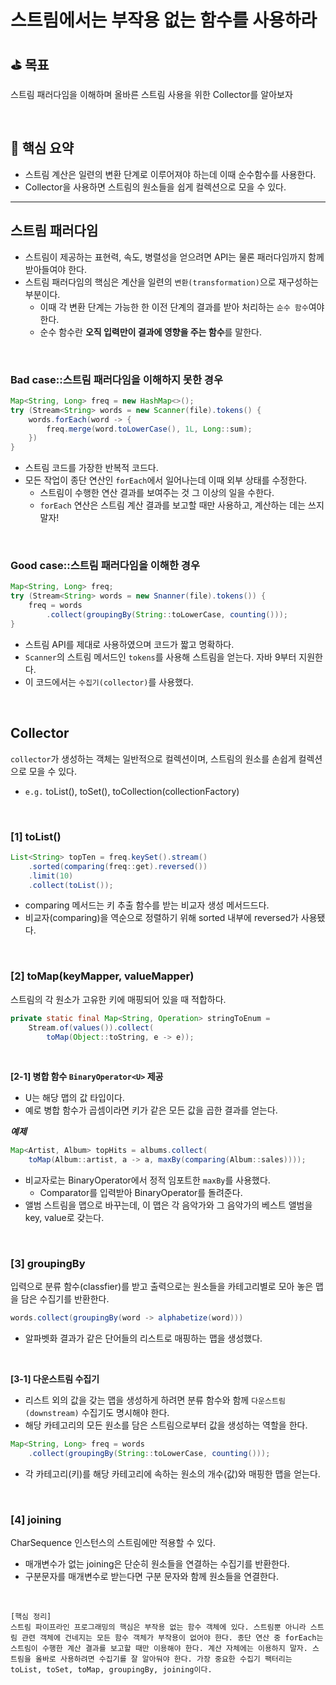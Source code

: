 # 스트림에서는 부작용 없는 함수를 사용하라

## ⛳️ 목표

스트림 패러다임을 이해하며 올바른 스트림 사용을 위한 Collector를 알아보자

<br>

## 📄 핵심 요약

- 스트림 계산은 일련의 변환 단계로 이루어져야 하는데 이때 순수함수를 사용한다.
- Collector을 사용하면 스트림의 원소들을 쉽게 컬렉션으로 모을 수 있다.

---

## 스트림 패러다임

- 스트림이 제공하는 표현력, 속도, 병렬성을 얻으려면 API는 물론 패러다임까지 함께 받아들여야 한다.
- 스트림 패러다임의 핵심은 계산을 일련의 `변환(transformation)`으로 재구성하는 부분이다.
    - 이때 각 변환 단계는 가능한 한 이전 단계의 결과를 받아 처리하는 `순수 함수`여야 한다.
    - 순수 함수란 **오직 입력만이 결과에 영향을 주는 함수**를 말한다.

<br>

### Bad case::스트림 패러다임을 이해하지 못한 경우

```java
Map<String, Long> freq = new HashMap<>();
try (Stream<String> words = new Scanner(file).tokens() {
	words.forEach(word -> {
		freq.merge(word.toLowerCase(), 1L, Long::sum);
	})
}
```

- 스트림 코드를 가장한 반복적 코드다.
- 모든 작업이 종단 연산인 `forEach`에서 일어나는데 이때 외부 상태를 수정한다.
    - 스트림이 수행한 연산 결과를 보여주는 것 그 이상의 일을 수한다.
    - `forEach` 연산은 스트림 계산 결과를 보고할 때만 사용하고, 계산하는 데는 쓰지 말자!

<br>

### Good case::스트림 패러다임을 이해한 경우

```java
Map<String, Long> freq;
try (Stream<String> words = new Snanner(file).tokens()) {
	freq = words
		.collect(groupingBy(String::toLowerCase, counting()));
}
```

- 스트림 API를 제대로 사용하였으며 코드가 짧고 명확하다.
- `Scanner`의 스트림 메서드인 `tokens`를 사용해 스트림을 얻는다. 자바 9부터 지원한다.
- 이 코드에서는 `수집기(collector)`를 사용했다.

<br>

## Collector

`collector`가 생성하는 객체는 일반적으로 컬렉션이며, 스트림의 원소를 손쉽게 컬렉션으로 모을 수 있다.

- `e.g.` toList(), toSet(), toCollection(collectionFactory)

<br>

### [1] toList()

```java
List<String> topTen = freq.keySet().stream()
	.sorted(comparing(freq::get).reversed())
	.limit(10)
	.collect(toList());
```

- comparing 메서드는 키 추출 함수를 받는 비교자 생성 메서드드다.
- 비교자(comparing)을 역순으로 정렬하기 위해 sorted 내부에 reversed가 사용됐다.

<br>

### [2] toMap(keyMapper, valueMapper)

스트림의 각 원소가 고유한 키에 매핑되어 있을 때 적합하다.

```java
private static final Map<String, Operation> stringToEnum =
	Stream.of(values()).collect(
		toMap(Object::toString, e -> e));
```

<br>

**[2-1] 병합 함수 `BinaryOperator<U>` 제공**

- U는 해당 맵의 값 타입이다.
- 예로 병합 함수가 곱셈이라면 키가 같은 모든  값을 곱한 결과를 얻는다.

***예제***

```java
Map<Artist, Album> topHits = albums.collect(
	toMap(Album::artist, a -> a, maxBy(comparing(Album::sales))));
```

- 비교자로는 BinaryOperator에서 정적 임포트한 `maxBy`를 사용했다.
    - Comparator<T>를 입력받아 BinaryOperator<T>를 돌려준다.
- 앨범 스트림을 맵으로 바꾸는데, 이 맵은 각 음악가와 그 음악가의 베스트 앨범을 key, value로 갖는다.

<br>

### **[3] groupingBy**

입력으로 분류 함수(classfier)를 받고 출력으로는 원소들을 카테고리별로 모아 놓은 맵을 담은 수집기를 반환한다.

```java
words.collect(groupingBy(word -> alphabetize(word)))
```

- 알파벳화 결과가 같은 단어들의 리스트로 매핑하는 맵을 생성했다.

<br>

**[3-1] 다운스트림 수집기**

- 리스트 외의 값을 갖는 맵을 생성하게 하려면 분류 함수와 함께 `다운스트림(downstream)` 수집기도 명시해야 한다.
- 해당 카테고리의 모든 원소를 담은 스트림으로부터 값을 생성하는 역할을 한다.

```java
Map<String, Long> freq = words
	.collect(groupingBy(String::toLowerCase, counting()));
```

- 각 카테고리(키)를 해당 카테고리에 속하는 원소의 개수(값)와 매핑한 맵을 얻는다.

<br>

### [4] joining

CharSequence 인스턴스의 스트림에만 적용할 수 있다.

- 매개변수가 없는 joining은 단순히 원소들을 연결하는 수집기를 반환한다.
- 구분문자를 매개변수로 받는다면 구분 문자와 함께 원소들을 연결한다.

<br>

```
[핵심 정리]
스트림 파이프라인 프로그래밍의 핵심은 부작용 없는 함수 객체에 있다. 스트림뿐 아니라 스트림 관련 객체에 건네지는 모든 함수 객체가 부작용이 없어야 한다. 종단 연산 중 forEach는 스트림이 수행한 계산 결과를 보고할 때만 이용해야 한다. 계산 자체에는 이용하지 말자. 스트림을 올바로 사용하려면 수집기를 잘 알아둬야 한다. 가장 중요한 수집기 팩터리는 toList, toSet, toMap, groupingBy, joining이다.
```
